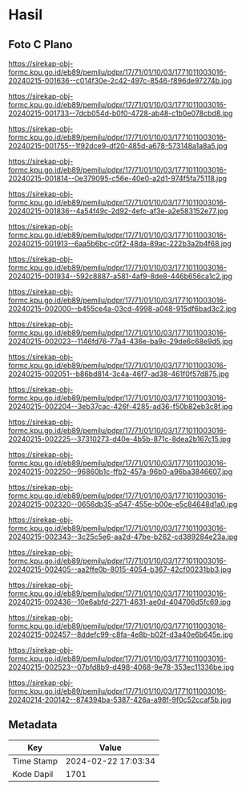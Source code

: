 # Hasil

## Foto C Plano

https://sirekap-obj-formc.kpu.go.id/eb89/pemilu/pdpr/17/71/01/10/03/1771011003016-20240215-001636--c014f30e-2c42-497c-8546-f896de97274b.jpg

https://sirekap-obj-formc.kpu.go.id/eb89/pemilu/pdpr/17/71/01/10/03/1771011003016-20240215-001733--7dcb054d-b0f0-4728-ab48-c1b0e078cbd8.jpg

https://sirekap-obj-formc.kpu.go.id/eb89/pemilu/pdpr/17/71/01/10/03/1771011003016-20240215-001755--1f92dce9-df20-485d-a678-573148a1a8a5.jpg

https://sirekap-obj-formc.kpu.go.id/eb89/pemilu/pdpr/17/71/01/10/03/1771011003016-20240215-001814--0e379095-c56e-40e0-a2d1-974f5fa75118.jpg

https://sirekap-obj-formc.kpu.go.id/eb89/pemilu/pdpr/17/71/01/10/03/1771011003016-20240215-001836--4a54f49c-2d92-4efc-af3e-a2e583152e77.jpg

https://sirekap-obj-formc.kpu.go.id/eb89/pemilu/pdpr/17/71/01/10/03/1771011003016-20240215-001913--6aa5b6bc-c0f2-48da-89ac-222b3a2b4f68.jpg

https://sirekap-obj-formc.kpu.go.id/eb89/pemilu/pdpr/17/71/01/10/03/1771011003016-20240215-001934--592c8887-a581-4af9-8de8-446b656ca1c2.jpg

https://sirekap-obj-formc.kpu.go.id/eb89/pemilu/pdpr/17/71/01/10/03/1771011003016-20240215-002000--b455ce4a-03cd-4998-a048-915df6bad3c2.jpg

https://sirekap-obj-formc.kpu.go.id/eb89/pemilu/pdpr/17/71/01/10/03/1771011003016-20240215-002023--1146fd76-77a4-436e-ba9c-29de6c68e9d5.jpg

https://sirekap-obj-formc.kpu.go.id/eb89/pemilu/pdpr/17/71/01/10/03/1771011003016-20240215-002051--b86bd814-3c4a-46f7-ad38-461f0f57d875.jpg

https://sirekap-obj-formc.kpu.go.id/eb89/pemilu/pdpr/17/71/01/10/03/1771011003016-20240215-002204--3eb37cac-426f-4285-ad36-f50b82eb3c8f.jpg

https://sirekap-obj-formc.kpu.go.id/eb89/pemilu/pdpr/17/71/01/10/03/1771011003016-20240215-002225--37310273-d40e-4b5b-871c-8dea2b167c15.jpg

https://sirekap-obj-formc.kpu.go.id/eb89/pemilu/pdpr/17/71/01/10/03/1771011003016-20240215-002250--96860b1c-ffb2-457a-96b0-a96ba3846607.jpg

https://sirekap-obj-formc.kpu.go.id/eb89/pemilu/pdpr/17/71/01/10/03/1771011003016-20240215-002320--0656db35-a547-455e-b00e-e5c84648d1a0.jpg

https://sirekap-obj-formc.kpu.go.id/eb89/pemilu/pdpr/17/71/01/10/03/1771011003016-20240215-002343--3c25c5e6-aa2d-47be-b262-cd389284e23a.jpg

https://sirekap-obj-formc.kpu.go.id/eb89/pemilu/pdpr/17/71/01/10/03/1771011003016-20240215-002405--aa2ffe0b-8015-4054-b367-42cf00231bb3.jpg

https://sirekap-obj-formc.kpu.go.id/eb89/pemilu/pdpr/17/71/01/10/03/1771011003016-20240215-002436--10e6abfd-2271-4631-ae0d-404706d5fc69.jpg

https://sirekap-obj-formc.kpu.go.id/eb89/pemilu/pdpr/17/71/01/10/03/1771011003016-20240215-002457--8ddefc99-c8fa-4e8b-b02f-d3a40e6b645e.jpg

https://sirekap-obj-formc.kpu.go.id/eb89/pemilu/pdpr/17/71/01/10/03/1771011003016-20240215-002523--07bfd8b9-d498-4068-9e78-353ec11336be.jpg

https://sirekap-obj-formc.kpu.go.id/eb89/pemilu/pdpr/17/71/01/10/03/1771011003016-20240214-200142--874394ba-5387-426a-a98f-9f0c52ccaf5b.jpg


## Metadata

| Key        | Value               |
| ---------- | ------------------- |
| Time Stamp | 2024-02-22 17:03:34 |
| Kode Dapil | 1701                |



